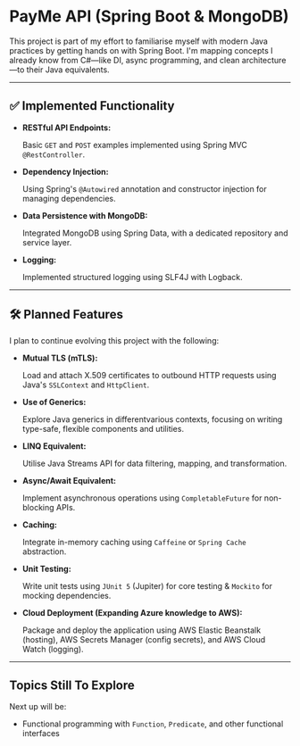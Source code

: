 # PayMe API (Spring Boot & MongoDB)

This project is part of my effort to familiarise myself with modern Java practices by getting hands on with Spring Boot. I'm mapping concepts I already know from C#—like DI, async programming, and clean architecture—to their Java equivalents.

---

## ✅ Implemented Functionality

- **RESTful API Endpoints:**
    
    Basic `GET` and `POST` examples implemented using Spring MVC `@RestController`.
    
- **Dependency Injection:**
    
    Using Spring's `@Autowired` annotation and constructor injection for managing dependencies.
    
- **Data Persistence with MongoDB:**
    
    Integrated MongoDB using Spring Data, with a dedicated repository and service layer.
    
- **Logging:**
    
    Implemented structured logging using SLF4J with Logback.

---

## 🛠️ Planned Features

I plan to continue evolving this project with the following:

- **Mutual TLS (mTLS):**
    
    Load and attach X.509 certificates to outbound HTTP requests using Java's `SSLContext` and `HttpClient`.
    
- **Use of Generics:**
    
    Explore Java generics in differentvarious contexts, focusing on writing type-safe, flexible components and utilities.
    
- **LINQ Equivalent:**
    
    Utilise Java Streams API for data filtering, mapping, and transformation.
    
- **Async/Await Equivalent:**
    
    Implement asynchronous operations using `CompletableFuture` for non-blocking APIs.
    
- **Caching:**
    
    Integrate in-memory caching using `Caffeine` or `Spring Cache` abstraction.
    
- **Unit Testing:**
    
    Write unit tests using `JUnit 5` (Jupiter) for core testing & `Mockito` for mocking dependencies.

- **Cloud Deployment (Expanding Azure knowledge to AWS):**
    
    Package and deploy the application using AWS Elastic Beanstalk (hosting), AWS Secrets Manager (config secrets), and AWS Cloud Watch (logging).

---

## Topics Still To Explore

Next up will be:

- Functional programming with `Function`, `Predicate`, and other functional interfaces

